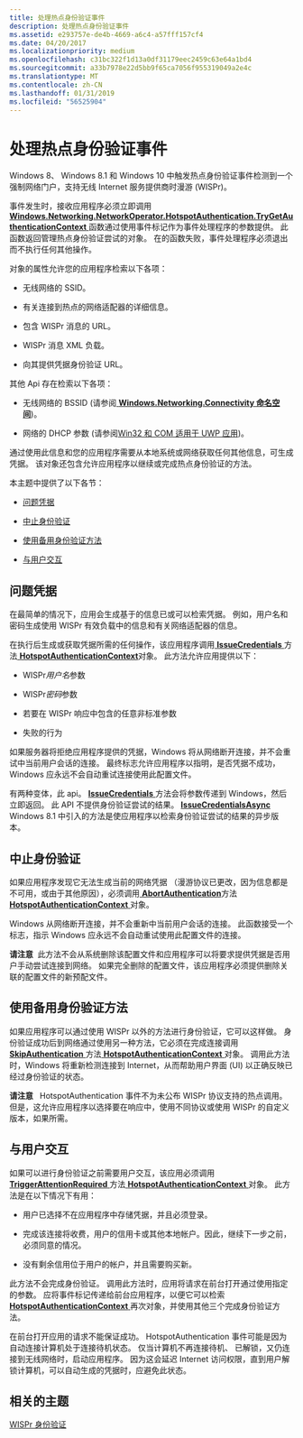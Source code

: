 ```yaml
---
title: 处理热点身份验证事件
description: 处理热点身份验证事件
ms.assetid: e293757e-de4b-4669-a6c4-a57fff157cf4
ms.date: 04/20/2017
ms.localizationpriority: medium
ms.openlocfilehash: c31bc322f1d13a0df31179eec2459c63e64a1bd4
ms.sourcegitcommit: a33b7978e22d5bb9f65ca7056f955319049a2e4c
ms.translationtype: MT
ms.contentlocale: zh-CN
ms.lasthandoff: 01/31/2019
ms.locfileid: "56525904"
---
```

# <a name="handling-the-hotspot-authentication-event"></a>处理热点身份验证事件


Windows 8、 Windows 8.1 和 Windows 10 中触发热点身份验证事件检测到一个强制网络门户，支持无线 Internet 服务提供商时漫游 (WISPr)。

事件发生时，接收应用程序必须立即调用[ **Windows.Networking.NetworkOperator.HotspotAuthentication.TryGetAuthenticationContext** ](https://msdn.microsoft.com/library/windows/apps/hh758381)函数通过使用事件标记作为事件处理程序的参数提供。 此函数返回管理热点身份验证尝试的对象。 在的函数失败，事件处理程序必须退出而不执行任何其他操作。

对象的属性允许您的应用程序检索以下各项：

-   无线网络的 SSID。

-   有关连接到热点的网络适配器的详细信息。

-   包含 WISPr 消息的 URL。

-   WISPr 消息 XML 负载。

-   向其提供凭据身份验证 URL。

其他 Api 存在检索以下各项：

-   无线网络的 BSSID (请参阅[ **Windows.Networking.Connectivity 命名空间**](https://msdn.microsoft.com/library/windows/apps/br207308))。

-   网络的 DHCP 参数 (请参阅[Win32 和 COM 适用于 UWP 应用](https://msdn.microsoft.com/library/windows/apps/br205757))。

通过使用此信息和您的应用程序需要从本地系统或网络获取任何其他信息，可生成凭据。 该对象还包含允许应用程序以继续或完成热点身份验证的方法。

本主题中提供了以下各节：

-   [问题凭据](#issuecred)

-   [中止身份验证](#abortauth)

-   [使用备用身份验证方法](#altauth)

-   [与用户交互](#userint)

## <a name="span-idissuecredspanspan-idissuecredspanissue-credentials"></a><span id="issuecred"></span><span id="ISSUECRED"></span>问题凭据


在最简单的情况下，应用会生成基于的信息已或可以检索凭据。 例如，用户名和密码生成使用 WISPr 有效负载中的信息和有关网络适配器的信息。

在执行后生成或获取凭据所需的任何操作，该应用程序调用[ **IssueCredentials** ](https://msdn.microsoft.com/library/windows/apps/hh758375)方法[ **HotspotAuthenticationContext**](https://msdn.microsoft.com/library/windows/apps/hh758372)对象。 此方法允许应用提供以下：

-   WISPr*用户名*参数

-   WISPr*密码*参数

-   若要在 WISPr 响应中包含的任意非标准参数

-   失败的行为

如果服务器将拒绝应用程序提供的凭据，Windows 将从网络断开连接，并不会重试中当前用户会话的连接。 最终标志允许应用程序以指明，是否凭据不成功，Windows 应永远不会自动重试连接使用此配置文件。

有两种变体，此 api。 [ **IssueCredentials** ](https://msdn.microsoft.com/library/windows/apps/hh758375)方法会将参数传递到 Windows，然后立即返回。 此 API 不提供身份验证尝试的结果。 [ **IssueCredentialsAsync** ](https://msdn.microsoft.com/library/windows/apps/dn266072) Windows 8.1 中引入的方法是使应用程序以检索身份验证尝试的结果的异步版本。

## <a name="span-idabortauthspanspan-idabortauthspanabort-authentication"></a><span id="abortauth"></span><span id="ABORTAUTH"></span>中止身份验证


如果应用程序发现它无法生成当前的网络凭据 （漫游协议已更改，因为信息都是不可用，或由于其他原因），必须调用[ **AbortAuthentication**](https://msdn.microsoft.com/library/windows/apps/hh758373)方法[ **HotspotAuthenticationContext** ](https://msdn.microsoft.com/library/windows/apps/hh758372)对象。

Windows 从网络断开连接，并不会重新中当前用户会话的连接。 此函数接受一个标志，指示 Windows 应永远不会自动重试使用此配置文件的连接。

**请注意**  此方法不会从系统删除该配置文件和应用程序可以将要求提供凭据是否用户手动尝试连接到网络。 如果完全删除的配置文件，该应用程序必须提供删除关联的配置文件的新预配文件。

 

## <a name="span-idaltauthspanspan-idaltauthspanuse-alternate-authentication-methods"></a><span id="altauth"></span><span id="ALTAUTH"></span>使用备用身份验证方法


如果应用程序可以通过使用 WISPr 以外的方法进行身份验证，它可以这样做。 身份验证成功后到网络通过使用另一种方法，它必须在完成连接调用[ **SkipAuthentication** ](https://msdn.microsoft.com/library/windows/apps/hh758379)方法[ **HotspotAuthenticationContext** ](https://msdn.microsoft.com/library/windows/apps/hh758372)对象。 调用此方法时，Windows 将重新检测连接到 Internet，从而帮助用户界面 (UI) 以正确反映已经过身份验证的状态。

**请注意**   HotspotAuthentication 事件不为未公布 WISPr 协议支持的热点调用。 但是，这允许应用程序以选择要在响应中，使用不同协议或使用 WISPr 的自定义版本，如果所需。

 

## <a name="span-iduserintspanspan-iduserintspaninteract-with-the-user"></a><span id="userint"></span><span id="USERINT"></span>与用户交互


如果可以进行身份验证之前需要用户交互，该应用必须调用[ **TriggerAttentionRequired** ](https://msdn.microsoft.com/library/windows/apps/hh758380)方法[ **HotspotAuthenticationContext** ](https://msdn.microsoft.com/library/windows/apps/hh758372)对象。 此方法是在以下情况下有用：

-   用户已选择不在应用程序中存储凭据，并且必须登录。

-   完成该连接将收费，用户的信用卡或其他本地帐户。因此，继续下一步之前，必须同意的情况。

-   没有剩余信用位于用户的帐户，并且需要购买新。

此方法不会完成身份验证。 调用此方法时，应用将请求在前台打开通过使用指定的参数。 应将事件标记传递给前台应用程序，以便它可以检索[ **HotspotAuthenticationContext** ](https://msdn.microsoft.com/library/windows/apps/hh758372)再次对象，并使用其他三个完成身份验证方法。

在前台打开应用的请求不能保证成功。 HotspotAuthentication 事件可能是因为自动连接计算机处于连接待机状态。 仅当计算机不再连接待机、 已解锁，又仍连接到无线网络时，启动应用程序。 因为这会延迟 Internet 访问权限，直到用户解锁计算机，可以自动生成的凭据时，应避免此状态。

## <a name="span-idrelatedtopicsspanrelated-topics"></a><span id="related_topics"></span>相关的主题


[WISPr 身份验证](wispr-authentication.md)

 

 






